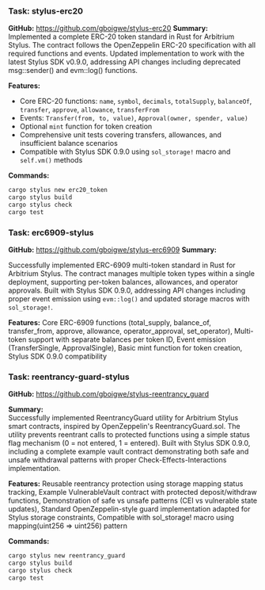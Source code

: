 ### Task: stylus-erc20
**GitHub:** https://github.com/gboigwe/stylus-erc20
**Summary:**  
Implemented a complete ERC-20 token standard in Rust for Arbitrium Stylus. The contract follows the OpenZeppelin ERC-20 specification with all required functions and events. Updated implementation to work with the latest Stylus SDK v0.9.0, addressing API changes including deprecated msg::sender() and evm::log() functions.

**Features:**  
- Core ERC-20 functions: `name`, `symbol`, `decimals`, `totalSupply`, `balanceOf`, `transfer`, `approve`, `allowance`, `transferFrom`
- Events: `Transfer(from, to, value)`, `Approval(owner, spender, value)`
- Optional `mint` function for token creation
- Comprehensive unit tests covering transfers, allowances, and insufficient balance scenarios
- Compatible with Stylus SDK 0.9.0 using `sol_storage!` macro and `self.vm()` methods

**Commands:**
```bash
cargo stylus new erc20_token
cargo stylus build
cargo stylus check
cargo test
```

### Task: erc6909-stylus
**GitHub:** https://github.com/gboigwe/stylus-erc6909
**Summary:**  

Successfully implemented ERC-6909 multi-token standard in Rust for Arbitrium Stylus. The contract manages multiple token types within a single deployment, supporting per-token balances, allowances, and operator approvals. Built with Stylus SDK 0.9.0, addressing API changes including proper event emission using `evm::log()` and updated storage macros with `sol_storage!`.

**Features:** Core ERC-6909 functions (total_supply, balance_of, transfer_from, approve, allowance, operator_approval, set_operator), Multi-token support with separate balances per token ID, Event emission (TransferSingle, ApprovalSingle), Basic mint function for token creation, Stylus SDK 0.9.0 compatibility



### Task: reentrancy-guard-stylus
**GitHub:** https://github.com/gboigwe/stylus-reentrancy_guard

**Summary:**  
Successfully implemented ReentrancyGuard utility for Arbitrium Stylus smart contracts, inspired by OpenZeppelin's ReentrancyGuard.sol. The utility prevents reentrant calls to protected functions using a simple status flag mechanism (0 = not entered, 1 = entered). Built with Stylus SDK 0.9.0, including a complete example vault contract demonstrating both safe and unsafe withdrawal patterns with proper Check-Effects-Interactions implementation.

**Features:** Reusable reentrancy protection using storage mapping status tracking, Example VulnerableVault contract with protected deposit/withdraw functions, Demonstration of safe vs unsafe patterns (CEI vs vulnerable state updates), Standard OpenZeppelin-style guard implementation adapted for Stylus storage constraints, Compatible with sol_storage! macro using mapping(uint256 => uint256) pattern

**Commands:**
```bash
cargo stylus new reentrancy_guard
cargo stylus build
cargo stylus check
cargo test
```
